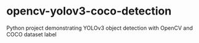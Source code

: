 # opencv-yolov3-coco-detection
Python project demonstrating YOLOv3 object detection with OpenCV and COCO dataset label

